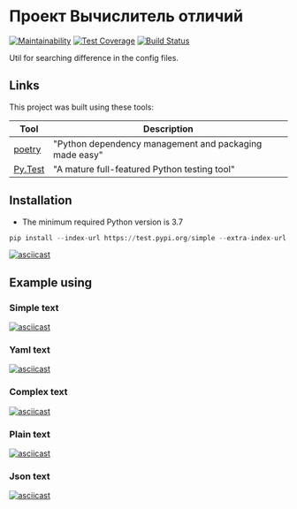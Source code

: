# Проект Вычислитель отличий

[![Maintainability](https://api.codeclimate.com/v1/badges/592862d60aa1be300158/maintainability)](https://codeclimate.com/github/TimBerk/python-project-lvl2/maintainability) [![Test Coverage](https://api.codeclimate.com/v1/badges/592862d60aa1be300158/test_coverage)](https://codeclimate.com/github/TimBerk/python-project-lvl2/test_coverage) [![Build Status](https://travis-ci.org/TimBerk/python-project-lvl2.svg?branch=master)](https://travis-ci.org/TimBerk/python-project-lvl2)

Util for searching difference in the config files.

## Links

This project was built using these tools:

| Tool                                           | Description                                             |
|------------------------------------------------|---------------------------------------------------------|
| [poetry](https://poetry.eustace.io/)           | "Python dependency management and packaging made easy"  |
| [Py.Test](https://pytest.org)                  | "A mature full-featured Python testing tool"            |

## Installation

* The minimum required Python version is 3.7

```python
pip install --index-url https://test.pypi.org/simple --extra-index-url https://pypi.org/simple timberk-gendiff
```

[![asciicast](https://asciinema.org/a/iVjUBPBcaRCeTAzv3Mb0dQJwv.svg)](https://asciinema.org/a/iVjUBPBcaRCeTAzv3Mb0dQJwv)

## Example using

### Simple text

[![asciicast](https://asciinema.org/a/1ugN2LV6klz6WwBGNdyH7pPfc.svg)](https://asciinema.org/a/1ugN2LV6klz6WwBGNdyH7pPfc)

### Yaml text

[![asciicast](https://asciinema.org/a/hgTFABozGwLSRhwMhE2npqblZ.svg)](https://asciinema.org/a/hgTFABozGwLSRhwMhE2npqblZ)

### Complex text

[![asciicast](https://asciinema.org/a/1yPYGrjb5tHLzJi16EQbvOnsr.svg)](https://asciinema.org/a/1yPYGrjb5tHLzJi16EQbvOnsr)

### Plain text

[![asciicast](https://asciinema.org/a/9xs0kcF3p2PmxHqBqT42HEqHq.svg)](https://asciinema.org/a/9xs0kcF3p2PmxHqBqT42HEqHq)

### Json text

[![asciicast](https://asciinema.org/a/COft4z2JVJKySLNOz83JPXlli.svg)](https://asciinema.org/a/COft4z2JVJKySLNOz83JPXlli)

